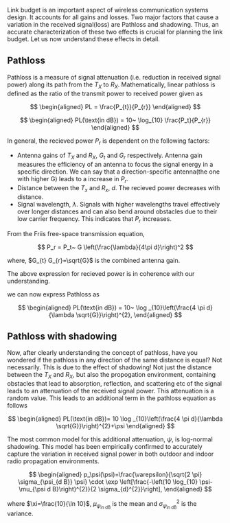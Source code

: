 Link budget is an important aspect of wireless communication systems design. It accounts for all gains and losses. Two major factors that cause a variation in the received signal(loss) are Pathloss and shadowing. Thus, an accurate characterization of these two effects is crucial for planning the link budget. Let us now understand these effects in detail.

## Pathloss
Pathloss is a measure of signal attenuation (i.e. reduction in received signal power) along its path from the $T_{X}$ to $R_{X}$. Mathematically, linear pathloss is defined as the ratio of the transmit power to received power given as

$$
\begin{aligned}
PL = \frac{P_{t}}{P_{r}}
\end{aligned}
$$

$$
\begin{aligned}
PL(\text{in dB}) = 10~ \log_{10} \frac{P_t}{P_{r}}
\end{aligned}
$$

In general, the recieved power $P_r$ is dependent on the following factors:
- Antenna gains of $T_X$ and $R_X$, $G_t$ and $G_r$ respectively. Antenna gain measures the efficiency of an antenna to focus the signal energy in a specific direction. We can say that a direction-specific antenna(the one with higher G) leads to a increase in $P_r$.
- Distance between the $T_{x}$ and $R_{x}$, $d$. The recieved power decreases with distance. 
- Signal wavelength, $\lambda$. Signals with higher wavelengths travel effectively over longer distances and can also bend around obstacles due to their low carrier frequency. This indicates that $P_r$ increases.

From the Friis free-space transmission equation,

$$
P_r = P_t~ G \left(\frac{\lambda}{4\pi d}\right)^2
$$

where, $G_{t} G_{r}=\sqrt{G}$ is the combined antenna gain.

The above expression for recieved power is in coherence with our understanding.

we can now express Pathloss as

$$
\begin{aligned}
PL(\text{in dB}) = 10~ \log _{10}\left(\frac{4 \pi d}{\lambda \sqrt{G}}\right)^{2},
\end{aligned}
$$


## Pathloss with shadowing
Now, after clearly understanding the concept of pathloss, have you wondered if the pathloss in any direction of the same distance is equal? Not necessarily. This is due to the effect of shadowing! Not just the distance between the $T_{X}$ and $R_{X}$, but also the propogation environment, containing obstacles that lead to absorption, reflection, and scattering etc of the signal leads to an attenuation of the received signal power. This attenuation is a random value. This leads to an additional term in the pathloss equation as follows

$$
\begin{aligned}
PL(\text{in dB})= 10 \log _{10}\left(\frac{4 \pi d}{\lambda \sqrt{G}}\right)^{2}+\psi
\end{aligned}
$$

The most common model for this additional attenuation, $\psi$, is log-normal shadowing. This model has been empirically confirmed to accurately capture the variation in received signal power in both outdoor and indoor radio propagation environments.

$$
\begin{aligned}
p_\psi(\psi)=\frac{\varepsilon}{\sqrt{2 \pi} \sigma_{\psi_{d B}} \psi} \cdot \exp \left[\frac{-\left(10 \log_{10} \psi-\mu_{\psi d B}\right)^{2}}{2 \sigma_{d}^{2}}\right],
\end{aligned}
$$

where $\xi=\frac{10}{\ln 10}$, $\mu_{\psi_{\text{in dB}}}$ is the mean and $\sigma_{\psi_{\text{in dB}}}^{2}$ is the variance.
